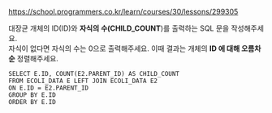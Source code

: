 https://school.programmers.co.kr/learn/courses/30/lessons/299305

대장균 개체의 ID(ID)와 **자식의 수(CHILD_COUNT**)를 출력하는 SQL 문을 작성해주세요.  
자식이 없다면 자식의 수는 0으로 출력해주세요. 이때 결과는 개체의 **ID 에 대해 오름차순** 정렬해주세요.

```
SELECT E.ID, COUNT(E2.PARENT_ID) AS CHILD_COUNT
FROM ECOLI_DATA E LEFT JOIN ECOLI_DATA E2
ON E.ID = E2.PARENT_ID
GROUP BY E.ID
ORDER BY E.ID
```
